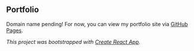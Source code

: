 ## Portfolio

Domain name pending! For now, you can view my portfolio site via [GitHub Pages](https://rebeccaariss.github.io/portfolio/).

_This project was bootstrapped with [Create React App](https://github.com/facebook/create-react-app)._
